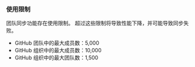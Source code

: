 ### 使用限制

团队同步功能存在使用限制。  超过这些限制将导致性能下降，并可能导致同步失败。

- GitHub 团队中的最大成员数：5,000
- GitHub 组织中的最大成员数：10,000
- GitHub 组织中的最大团队数：1,500


